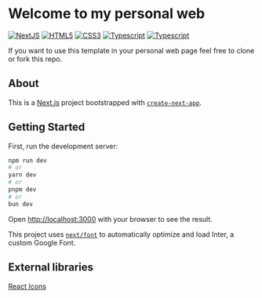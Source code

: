 # Welcome to my personal web

<a href="https://nextjs.org/"><img alt="NextJS" src="https://img.shields.io/badge/Next.JS-black?style=for-the-badge&logo=Next.js"></a>
<a href="https://html5.org/"><img alt="HTML5" src="https://img.shields.io/badge/HTML-E44D26?style=for-the-badge&logo=HTML5&logoColor=white"></a>
<a href="https://www.w3.org/Style/CSS/Overview.en.html"><img alt="CSS3" src="https://img.shields.io/badge/CSS3-274DE4?style=for-the-badge&logo=CSS3&logoColor=white"></a>
<a href="https://www.typescriptlang.org/"><img alt="Typescript" src="https://img.shields.io/badge/Typescrip-2E79C8?style=for-the-badge&logo=Typescript&logoColor=white"></a>
<a href="https://vercel.com/"><img alt="Typescript" src="https://img.shields.io/badge/Vercel-white?style=for-the-badge&logo=Vercel&logoColor=black"></a>

If you want to use this template in your personal web page feel free to clone or fork this repo.

## About

This is a [Next.js](https://nextjs.org/) project bootstrapped
with [`create-next-app`](https://github.com/vercel/next.js/tree/canary/packages/create-next-app).

## Getting Started

First, run the development server:

```bash
npm run dev
# or
yarn dev
# or
pnpm dev
# or
bun dev
```

Open [http://localhost:3000](http://localhost:3000) with your browser to see the result.

This project uses [`next/font`](https://nextjs.org/docs/basic-features/font-optimization) to automatically optimize and
load Inter, a custom Google Font.

## External libraries

[React Icons](https://react-icons.github.io/)

